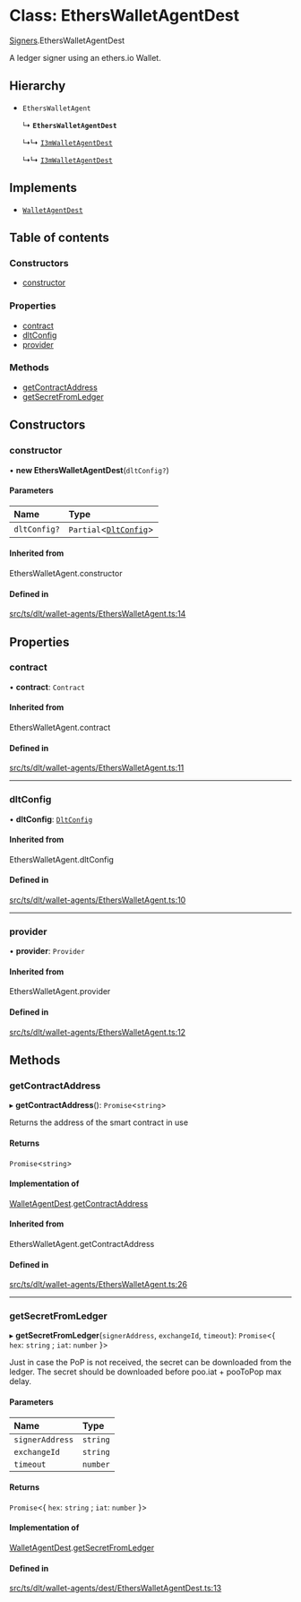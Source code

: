 # Class: EthersWalletAgentDest

[Signers](../modules/Signers.md).EthersWalletAgentDest

A ledger signer using an ethers.io Wallet.

## Hierarchy

- `EthersWalletAgent`

  ↳ **`EthersWalletAgentDest`**

  ↳↳ [`I3mWalletAgentDest`](Signers.I3mWalletAgentDest.md)

  ↳↳ [`I3mWalletAgentDest`](I3mWalletAgentDest.md)

## Implements

- [`WalletAgentDest`](../interfaces/Signers.WalletAgentDest.md)

## Table of contents

### Constructors

- [constructor](Signers.EthersWalletAgentDest.md#constructor)

### Properties

- [contract](Signers.EthersWalletAgentDest.md#contract)
- [dltConfig](Signers.EthersWalletAgentDest.md#dltconfig)
- [provider](Signers.EthersWalletAgentDest.md#provider)

### Methods

- [getContractAddress](Signers.EthersWalletAgentDest.md#getcontractaddress)
- [getSecretFromLedger](Signers.EthersWalletAgentDest.md#getsecretfromledger)

## Constructors

### constructor

• **new EthersWalletAgentDest**(`dltConfig?`)

#### Parameters

| Name | Type |
| :------ | :------ |
| `dltConfig?` | `Partial`<[`DltConfig`](../interfaces/DltConfig.md)\> |

#### Inherited from

EthersWalletAgent.constructor

#### Defined in

[src/ts/dlt/wallet-agents/EthersWalletAgent.ts:14](https://gitlab.com/i3-market/code/wp3/t3.2/conflict-resolution/non-repudiation-library/-/blob/08a7999/src/ts/dlt/wallet-agents/EthersWalletAgent.ts#L14)

## Properties

### contract

• **contract**: `Contract`

#### Inherited from

EthersWalletAgent.contract

#### Defined in

[src/ts/dlt/wallet-agents/EthersWalletAgent.ts:11](https://gitlab.com/i3-market/code/wp3/t3.2/conflict-resolution/non-repudiation-library/-/blob/08a7999/src/ts/dlt/wallet-agents/EthersWalletAgent.ts#L11)

___

### dltConfig

• **dltConfig**: [`DltConfig`](../interfaces/DltConfig.md)

#### Inherited from

EthersWalletAgent.dltConfig

#### Defined in

[src/ts/dlt/wallet-agents/EthersWalletAgent.ts:10](https://gitlab.com/i3-market/code/wp3/t3.2/conflict-resolution/non-repudiation-library/-/blob/08a7999/src/ts/dlt/wallet-agents/EthersWalletAgent.ts#L10)

___

### provider

• **provider**: `Provider`

#### Inherited from

EthersWalletAgent.provider

#### Defined in

[src/ts/dlt/wallet-agents/EthersWalletAgent.ts:12](https://gitlab.com/i3-market/code/wp3/t3.2/conflict-resolution/non-repudiation-library/-/blob/08a7999/src/ts/dlt/wallet-agents/EthersWalletAgent.ts#L12)

## Methods

### getContractAddress

▸ **getContractAddress**(): `Promise`<`string`\>

Returns the address of the smart contract in use

#### Returns

`Promise`<`string`\>

#### Implementation of

[WalletAgentDest](../interfaces/Signers.WalletAgentDest.md).[getContractAddress](../interfaces/Signers.WalletAgentDest.md#getcontractaddress)

#### Inherited from

EthersWalletAgent.getContractAddress

#### Defined in

[src/ts/dlt/wallet-agents/EthersWalletAgent.ts:26](https://gitlab.com/i3-market/code/wp3/t3.2/conflict-resolution/non-repudiation-library/-/blob/08a7999/src/ts/dlt/wallet-agents/EthersWalletAgent.ts#L26)

___

### getSecretFromLedger

▸ **getSecretFromLedger**(`signerAddress`, `exchangeId`, `timeout`): `Promise`<{ `hex`: `string` ; `iat`: `number`  }\>

Just in case the PoP is not received, the secret can be downloaded from the ledger.
The secret should be downloaded before poo.iat + pooToPop max delay.

#### Parameters

| Name | Type |
| :------ | :------ |
| `signerAddress` | `string` |
| `exchangeId` | `string` |
| `timeout` | `number` |

#### Returns

`Promise`<{ `hex`: `string` ; `iat`: `number`  }\>

#### Implementation of

[WalletAgentDest](../interfaces/Signers.WalletAgentDest.md).[getSecretFromLedger](../interfaces/Signers.WalletAgentDest.md#getsecretfromledger)

#### Defined in

[src/ts/dlt/wallet-agents/dest/EthersWalletAgentDest.ts:13](https://gitlab.com/i3-market/code/wp3/t3.2/conflict-resolution/non-repudiation-library/-/blob/08a7999/src/ts/dlt/wallet-agents/dest/EthersWalletAgentDest.ts#L13)
